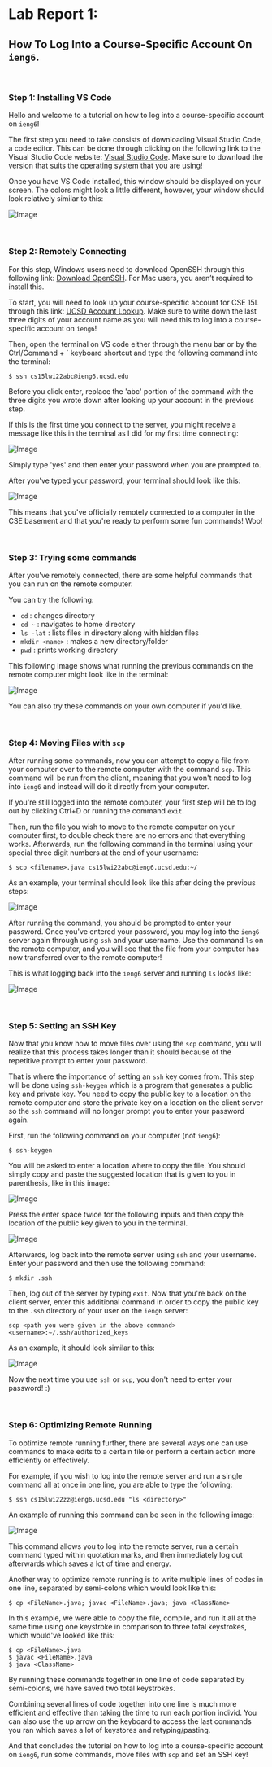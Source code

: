 # Lab Report 1:
## How To Log Into a Course-Specific Account On `ieng6`. 

&nbsp; 

### **Step 1:** Installing VS Code

Hello and welcome to a tutorial on how to log into a course-specific account on `ieng6`!

The first step you need to take consists of downloading Visual Studio Code, a code editor. This can be done through clicking on the following link to the Visual Studio Code website:  [Visual Studio Code](https://code.visualstudio.com/). Make sure to download the version that suits the operating system that you are using! 

Once you have VS Code installed, this window should be displayed on your screen. The colors might look a little different, however, your window should look relatively similar to this: 

![Image](vscode-ss.png)

&nbsp; 

### **Step 2:** Remotely Connecting

For this step, Windows users need to download OpenSSH through this following link: [Download OpenSSH](https://docs.microsoft.com/en-us/windows-server/administration/openssh/openssh_install_firstuse). For Mac users, you aren’t required to install this.  

To start, you will need to look up your course-specific account for CSE 15L through this link: [UCSD Account Lookup](https://sdacs.ucsd.edu/~icc/index.php). Make sure to write down the last three digits of your account name as you will need this to log into a course-specific account on `ieng6`! 

Then, open the terminal on VS code either through the menu bar or by the Ctrl/Command + ` keyboard shortcut and type the following command into the terminal: 

```
$ ssh cs15lwi22abc@ieng6.ucsd.edu
```

Before you click enter, replace the 'abc' portion of the command with the three digits you wrote down after looking up your account in the previous step. 

If this is the first time you connect to the server, you might receive a message like this in the terminal as I did for my first time connecting: 

![Image](report1-2.png)

Simply type 'yes' and then enter your password when you are prompted to.

After you've typed your password, your terminal should look like this:

![Image](report1-3.png)

This means that you've officially remotely connected to a computer in the CSE basement and that you're ready to perform some fun commands! Woo!

&nbsp; 

### **Step 3:** Trying some commands

After you've remotely connected, there are some helpful commands that you can run on the remote computer. 

You can try the following:
* `cd` : changes directory
* `cd ~` : navigates to home directory
* `ls -lat` : lists files in directory along with hidden files
* `mkdir <name>` : makes a new directory/folder
* `pwd` : prints working directory

This following image shows what running the previous commands on the remote computer might look like in the terminal:

![Image](report1-4.png)

You can also try these commands on your own computer if you'd like.  

&nbsp; 

### **Step 4:** Moving Files with `scp`

After running some commands, now you can attempt to copy a file from your computer over to the remote computer with the command `scp`. This command will be run from the client, meaning that you won't need to log into `ieng6` and instead will do it directly from your computer. 

If you're still logged into the remote computer, your first step will be to log out by clicking Ctrl+D or running the command `exit`.

Then, run the file you wish to move to the remote computer on your computer first, to double check there are no errors and that everything works. Afterwards, run the following command in the terminal using your special three digit numbers at the end of your username:

```
$ scp <filename>.java cs15lwi22abc@ieng6.ucsd.edu:~/
```

As an example, your terminal should look like this after doing the previous steps:

![Image](report1-5.png)


After running the command, you should be prompted to enter your password. Once you've entered your password, you may log into the `ieng6` server again through using `ssh` and your username. Use the command `ls` on the remote computer, and you will see that the file from your computer has now transferred over to the remote computer! 

This is what logging back into the `ieng6` server and running `ls` looks like: 

![Image](report1-6.png)


&nbsp; 

### **Step 5:** Setting an SSH Key

Now that you know how to move files over using the `scp` command, you will realize that this process takes longer than it should because of the repetitive prompt to enter your password. 

That is where the importance of setting an `ssh` key comes from. This step will be done using `ssh-keygen` which is a program that generates a public key and private key. You need to copy the public key to a location on the remote computer and store the private key on a location on the client server so the `ssh` command will no longer prompt you to enter your password again. 

First, run the following command on your computer (not `ieng6`):

```
$ ssh-keygen
```

You will be asked to enter a location where to copy the file. You should simply copy and paste the suggested location that is given to you in parenthesis, like in this image:

![Image](report1-7.png)

Press the enter space twice for the following inputs and then copy the location of the public key given to you in the terminal. 

![Image](report1-8.png)

Afterwards, log back into the remote server using `ssh` and your username. Enter your password and then use the following command:

```
$ mkdir .ssh
```

Then, log out of the server by typing `exit`. Now that you're back on the client server, enter this additional command in order to copy the public key to the `.ssh` directory of your user on the `ieng6` server:

```
scp <path you were given in the above command> <username>:~/.ssh/authorized_keys
```

As an example, it should look similar to this: 

![Image](report1-9;.png)

Now the next time you use `ssh` or `scp`, you don't need to enter your password! :)

&nbsp; 

### **Step 6:** Optimizing Remote Running

To optimize remote running further, there are several ways one can use commands to make edits to a certain file or perform a certain action more efficiently or effectively. 

For example, if you wish to log into the remote server and run a single command all at once in one line, you are able to type the following: 

```
$ ssh cs15lwi22zz@ieng6.ucsd.edu "ls <directory>"
```

An example of running this command can be seen in the following image: 

![Image](report1-10.png)

This command allows you to log into the remote server, run a certain command typed within  quotation marks, and then immediately log out afterwards which saves a lot of time and energy. 

Another way to optimize remote running is to write multiple lines of codes in one line, separated by semi-colons which would look like this:

```
$ cp <FileName>.java; javac <FileName>.java; java <ClassName>
```

In this example, we were able to copy the file, compile, and run it all at the same time using one keystroke in comparison to three total keystrokes, which would've looked like this: 

```
$ cp <FileName>.java
$ javac <FileName>.java
$ java <ClassName>
```

By running these commands together in one line of code separated by semi-colons, we have saved two total keystrokes.

Combining several lines of code together into one line is much more efficient and effective than taking the time to run each portion individ. You can also use the up arrow on the keyboard to access the last commands you ran which saves a lot of keystores and retyping/pasting.

And that concludes the tutorial on how to log into a course-specific account on `ieng6`, run some commands, move files with `scp` and set an SSH key! 
